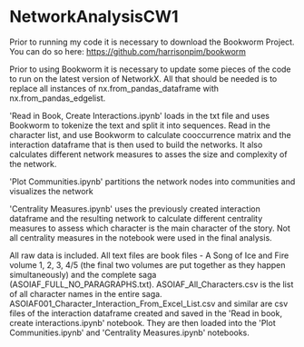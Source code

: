# NetworkAnalysisCW1
Prior to running my code it is necessary to download the Bookworm Project. You can do so here: https://github.com/harrisonpim/bookworm

Prior to using Bookworm it is necessary to update some pieces of the code to run on the latest version of NetworkX. All that should be needed is to replace all instances of nx.from_pandas_dataframe with nx.from_pandas_edgelist.

'Read in Book, Create Interactions.ipynb' loads in the txt file and uses Bookworm to tokenize the text and split it into sequences. Read in the character list, and use Bookworm to calculate cooccurrence matrix and the interaction dataframe that is then used to build the networks. It also calculates different network measures to asses the size and complexity of the network.

'Plot Communities.ipynb' partitions the network nodes into communities and visualizes the network

'Centrality Measures.ipynb' uses the previously created interaction dataframe and the resulting network to calculate different centrality measures to assess which character is the main character of the story. Not all centrality measures in the notebook were used in the final analysis.

All raw data is included. All text files are book files - A Song of Ice and Fire volume 1, 2, 3, 4/5 (the final two volumes are put together as they happen simultaneously) and the complete saga (ASOIAF_FULL_NO_PARAGRAPHS.txt). ASOIAF_All_Characters.csv is the list of all character names in the entire saga. ASOIAF001_Character_Interaction_From_Excel_List.csv and similar are csv files of the interaction dataframe created and saved in the 'Read in book, create interactions.ipynb' notebook. They are then loaded into the 'Plot Communities.ipynb' and 'Centrality Measures.ipynb' notebooks.
